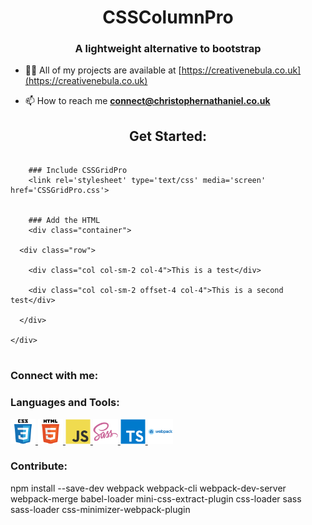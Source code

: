 <h1 align="center">CSSColumnPro</h1>
<h3 align="center">A lightweight alternative to bootstrap</h3>

- 👨‍💻 All of my projects are available at [https://creativenebula.co.uk](https://creativenebula.co.uk)

- 📫 How to reach me **connect@christophernathaniel.co.uk**

<h2 align="center">Get Started:</h2>
<pre>
<code>
    ### Include CSSGridPro
    &lt;link rel='stylesheet' type='text/css' media='screen' href='CSSGridPro.css'&gt;
</code>
<code>
    ### Add the HTML
    &lt;div class=&quot;container&quot;&gt;
    <br>&ensp;&ensp;&lt;div class=&quot;row&quot;&gt;
    <br>&ensp;&ensp;&ensp;&ensp;&lt;div class=&quot;col col-sm-2 col-4&quot;&gt;This is a test&lt;/div&gt;
    <br>&ensp;&ensp;&ensp;&ensp;&lt;div class=&quot;col col-sm-2 offset-4 col-4&quot;&gt;This is a second test&lt;/div&gt;
    <br>&ensp;&ensp;&lt;/div&gt;
    <br>&lt;/div&gt;
</code>
</pre>


<h3 align="left">Connect with me:</h3>
<p align="left"></p>

<h3 align="left">Languages and Tools:</h3>
<p align="left"> <a href="https://www.w3schools.com/css/" target="_blank" rel="noreferrer"> <img src="https://raw.githubusercontent.com/devicons/devicon/master/icons/css3/css3-original-wordmark.svg" alt="css3" width="40" height="40"/> </a> <a href="https://www.w3.org/html/" target="_blank" rel="noreferrer"> <img src="https://raw.githubusercontent.com/devicons/devicon/master/icons/html5/html5-original-wordmark.svg" alt="html5" width="40" height="40"/> </a> <a href="https://developer.mozilla.org/en-US/docs/Web/JavaScript" target="_blank" rel="noreferrer"> <img src="https://raw.githubusercontent.com/devicons/devicon/master/icons/javascript/javascript-original.svg" alt="javascript" width="40" height="40"/> </a> <a href="https://sass-lang.com" target="_blank" rel="noreferrer"> <img src="https://raw.githubusercontent.com/devicons/devicon/master/icons/sass/sass-original.svg" alt="sass" width="40" height="40"/> </a> <a href="https://www.typescriptlang.org/" target="_blank" rel="noreferrer"> <img src="https://raw.githubusercontent.com/devicons/devicon/master/icons/typescript/typescript-original.svg" alt="typescript" width="40" height="40"/> </a> <a href="https://webpack.js.org" target="_blank" rel="noreferrer"> <img src="https://raw.githubusercontent.com/devicons/devicon/d00d0969292a6569d45b06d3f350f463a0107b0d/icons/webpack/webpack-original-wordmark.svg" alt="webpack" width="40" height="40"/> </a> </p>


<h3 align="left">Contribute:</h3>
<p align="left">npm install --save-dev webpack webpack-cli webpack-dev-server webpack-merge babel-loader mini-css-extract-plugin css-loader sass sass-loader css-minimizer-webpack-plugin</p>
